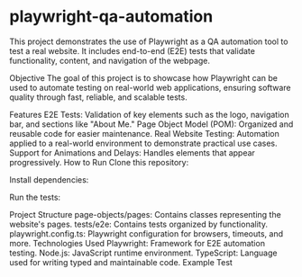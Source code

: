 # playwright-qa-automation

This project demonstrates the use of Playwright as a QA automation tool to test a real website. It includes end-to-end (E2E) tests that validate functionality, content, and navigation of the webpage.

Objective
The goal of this project is to showcase how Playwright can be used to automate testing on real-world web applications, ensuring software quality through fast, reliable, and scalable tests.

Features
E2E Tests: Validation of key elements such as the logo, navigation bar, and sections like "About Me."
Page Object Model (POM): Organized and reusable code for easier maintenance.
Real Website Testing: Automation applied to a real-world environment to demonstrate practical use cases.
Support for Animations and Delays: Handles elements that appear progressively.
How to Run
Clone this repository:

Install dependencies:

Run the tests:

Project Structure
page-objects/pages: Contains classes representing the website's pages.
tests/e2e: Contains tests organized by functionality.
playwright.config.ts: Playwright configuration for browsers, timeouts, and more.
Technologies Used
Playwright: Framework for E2E automation testing.
Node.js: JavaScript runtime environment.
TypeScript: Language used for writing typed and maintainable code.
Example Test